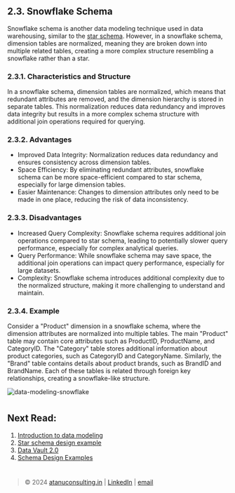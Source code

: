 ## 2.3. Snowflake Schema

Snowflake schema is another data modeling technique used in data warehousing, similar to the [star schema](start-schema.md). However, in a snowflake schema, dimension tables are normalized, meaning they are broken down into multiple related tables, creating a more complex structure resembling a snowflake rather than a star.

<h3> 2.3.1. Characteristics and Structure </h3>

In a snowflake schema, dimension tables are normalized, which means that redundant attributes are removed, and the dimension hierarchy is stored in separate tables. This normalization reduces data redundancy and improves data integrity but results in a more complex schema structure with additional join operations required for querying.

<h3> 2.3.2. Advantages </h3>

- Improved Data Integrity: Normalization reduces data redundancy and ensures consistency across dimension tables.
- Space Efficiency: By eliminating redundant attributes, snowflake schema can be more space-efficient compared to star schema, especially for large dimension tables.
- Easier Maintenance: Changes to dimension attributes only need to be made in one place, reducing the risk of data inconsistency.

<h3> 2.3.3. Disadvantages </h3>

- Increased Query Complexity: Snowflake schema requires additional join operations compared to star schema, leading to potentially slower query performance, especially for complex analytical queries.
- Query Performance: While snowflake schema may save space, the additional join operations can impact query performance, especially for large datasets.
- Complexity: Snowflake schema introduces additional complexity due to the normalized structure, making it more challenging to understand and maintain.

<h3> 2.3.4. Example </h3>

Consider a "Product" dimension in a snowflake schema, where the dimension attributes are normalized into multiple tables. The main "Product" table may contain core attributes such as ProductID, ProductName, and CategoryID. The "Category" table stores additional information about product categories, such as CategoryID and CategoryName. Similarly, the "Brand" table contains details about product brands, such as BrandID and BrandName. Each of these tables is related through foreign key relationships, creating a snowflake-like structure.

![data-modeling-snowflake](https://github.com/atadas10/Learn-Data-Modeling/assets/84840069/f26cc82b-1553-48da-ae76-7f88a6b88250)

#
## Next Read:
  1. [Introduction to data modeling](README.md)
  2. [Star schema design example](FoodDeliveryApplicationSchema.md)
  3. [Data Vault 2.0](data-vault.md)
  4. [Schema Design Examples](Sample_Data_Models.md)


#
> © 2024 [atanuconsulting.in](https://www.atanuconsulting.in "Atanu Consulting")  | [LinkedIn](https://www.linkedin.com/in/dasatanu10 "LinkedIn Page") | [email](mailto:atanu10.yt@gmail.com "Send mail")
